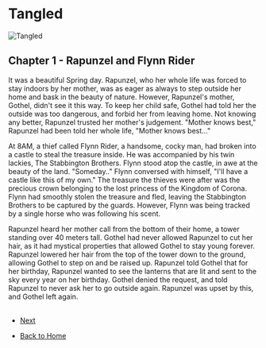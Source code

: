 # Tangled

![Tangled](https://ohmy.disney.com/wp-content/uploads/2013/07/Tangled-Header.jpg)

## Chapter 1 - Rapunzel and Flynn Rider


It was a beautiful Spring day. Rapunzel, who her whole life was forced to stay indoors by her mother, was as eager as always to step outside her home and bask in the beauty of nature. However, Rapunzel's mother, Gothel,  didn't see it this way. To keep her child safe, Gothel had told her the outside was too dangerous, and forbid her from leaving home. Not knowing any better, Rapunzel trusted her mother's judgement. "Mother knows best," Rapunzel had been told her whole life, "Mother knows best..."

At 8AM, a thief called Flynn Rider, a handsome, cocky man, had broken into a castle to steal the treasure inside. He was accompanied by his twin lackies, The Stabbington Brothers. Flynn stood atop the castle, in awe at the beauty of the land. "Someday.." Flynn conversed with himself, "I'll have a castle like this of my own." The treasure the thieves were after was the precious crown belonging to the lost princess of the Kingdom of Corona. Flynn had smoothly stolen the treasure and fled, leaving the Stabbington Brothers to be captured by the guards. However, Flynn was being tracked by a single horse who was following his scent.

Rapunzel heard her mother call from the bottom of their home, a tower standing over 40 meters tall. Gothel had never allowed Rapunzel to cut her hair, as it had mystical properties that allowed Gothel to stay young forever. Rapunzel lowered her hair from the top of the tower down to the ground, allowing Gothel to step on and be raised up. Rapunzel told Gothel that for her birthday, Rapunzel wanted to see the lanterns that are lit and sent to the sky every year on her birthday. Gothel denied the request, and told Rapunzel to never ask her to go outside again. Rapunzel was upset by this, and Gothel left again.<br><br>

* [Next](Chapter02.md)

* [Back to Home](https://b00096684.github.io/github-story-2019/)